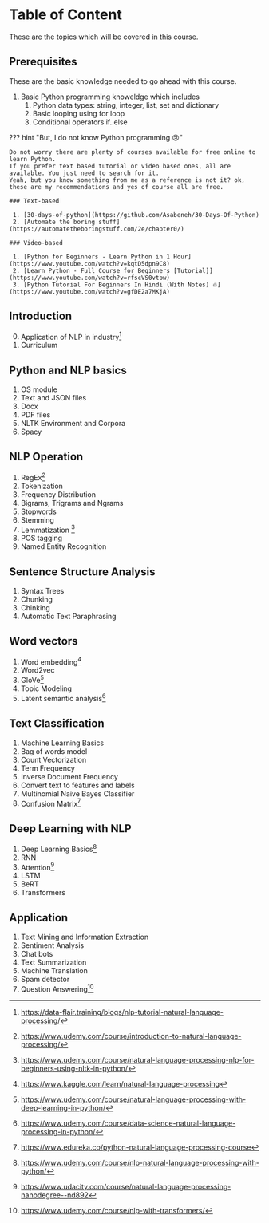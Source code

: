 # Table of Content

These are the topics which will be covered in this course.

## Prerequisites

These are the basic knowledge needed to go ahead with this course.

1. Basic Python programming knoweldge which includes
    1. Python data types: string, integer, list, set and dictionary
    2. Basic looping using for loop
    3. Conditional operators if..else

??? hint "But, I do not know Python programming :cry:" 
    
    Do not worry there are plenty of courses available for free online to learn Python.  
    If you prefer text based tutorial or video based ones, all are available. You just need to search for it.  
    Yeah, but you know something from me as a reference is not it? ok, these are my recommendations and yes of course all are free.
     
    ### Text-based

     1. [30-days-of-python](https://github.com/Asabeneh/30-Days-Of-Python)
     2. [Automate the boring stuff](https://automatetheboringstuff.com/2e/chapter0/)

    ### Video-based
     
     1. [Python for Beginners - Learn Python in 1 Hour](https://www.youtube.com/watch?v=kqtD5dpn9C8)
     2. [Learn Python - Full Course for Beginners [Tutorial]](https://www.youtube.com/watch?v=rfscVS0vtbw)
     3. [Python Tutorial For Beginners In Hindi (With Notes) 🔥](https://www.youtube.com/watch?v=gfDE2a7MKjA)
## Introduction

0. Application of NLP in industry[^8]
1. Curriculum

## Python and NLP basics

1. OS module
2. Text and JSON files
3. Docx
4. PDF files
5. NLTK Environment and Corpora
6. Spacy

## NLP Operation

1. RegEx[^4]
2. Tokenization
3. Frequency Distribution
4. Bigrams, Trigrams and Ngrams
5. Stopwords
6. Stemming
7. Lemmatization [^1]
8. POS tagging
9. Named Entity Recognition

## Sentence Structure Analysis

1. Syntax Trees
2. Chunking
3. Chinking
4. Automatic Text Paraphrasing

## Word vectors

1. Word embedding[^2]
2. Word2vec
3. GloVe[^6]
4. Topic Modeling
5. Latent semantic analysis[^9]

## Text Classification

1. Machine Learning Basics
2. Bag of words model
3. Count Vectorization
4. Term Frequency
5. Inverse Document Frequency
6. Convert text to features and labels
7. Multinomial Naive Bayes Classifier
8. Confusion Matrix[^3]

## Deep Learning with NLP

1. Deep Learning Basics[^5]
2. RNN
3. Attention[^7]
4. LSTM
5. BeRT
6. Transformers

## Application

1. Text Mining and Information Extraction
2. Sentiment Analysis
3. Chat bots
4. Text Summarization
5. Machine Translation
6. Spam detector
7. Question Answering[^10]

[^1]: https://www.udemy.com/course/natural-language-processing-nlp-for-beginners-using-nltk-in-python/
[^2]: https://www.kaggle.com/learn/natural-language-processing
[^3]: https://www.edureka.co/python-natural-language-processing-course
[^4]: https://www.udemy.com/course/introduction-to-natural-language-processing/
[^5]: https://www.udemy.com/course/nlp-natural-language-processing-with-python/
[^6]: https://www.udemy.com/course/natural-language-processing-with-deep-learning-in-python/
[^7]: https://www.udacity.com/course/natural-language-processing-nanodegree--nd892
[^8]: https://data-flair.training/blogs/nlp-tutorial-natural-language-processing/
[^9]: https://www.udemy.com/course/data-science-natural-language-processing-in-python/
[^10]: https://www.udemy.com/course/nlp-with-transformers/
